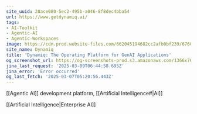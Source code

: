```yaml
---
site_uuid: 28ace080-5ec2-495b-a046-8f8dec4bba54
url: https://www.getdynamiq.ai/
tags:
- AI-Toolkit
- Agentic-AI
- Agentic-Workspaces
image: https://cdn.prod.website-files.com/662045194682cc2afb0bf239/67600414bd8f3aac9a49513b_Dynamiq_metaImage_dark_2.webp
site_name: Dynamiq
title: 'Dynamiq: The Operating Platform for GenAI Applications'
og_screenshot_url: https://og-screenshots-prod.s3.amazonaws.com/1366x768/80/false/52794d25193bad219c094ed8870157302fbb2692cb28a0e97d3dc55f3ff77c57.jpeg
jina_last_request: '2025-03-09T06:44:58.695Z'
jina_error: 'Error occurred'
og_last_fetch: '2025-03-07T05:20:56.443Z'
---
```

[[Agentic AI]] development platform, [[Artificial Intelligence#|AI]]

[[Artificial Intelligence|Enterprise AI]]
